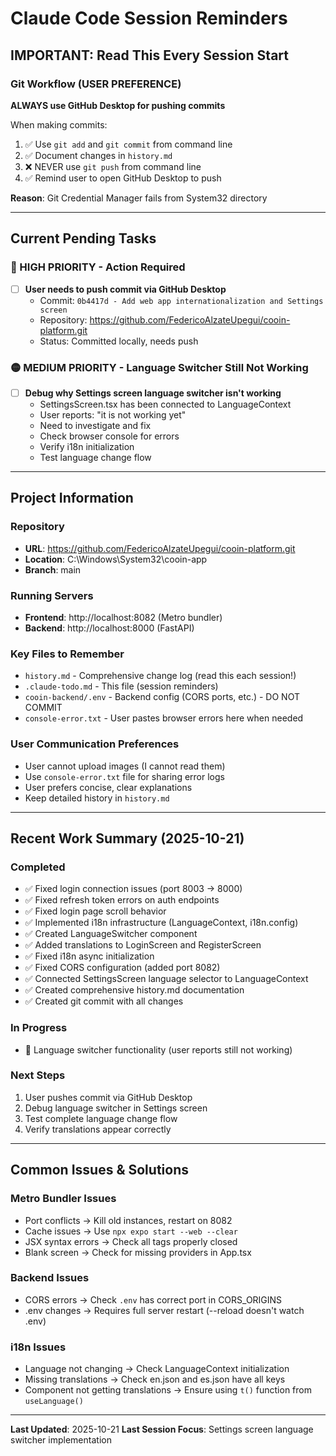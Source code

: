 # Claude Code Session Reminders

## IMPORTANT: Read This Every Session Start

### Git Workflow (USER PREFERENCE)
**ALWAYS use GitHub Desktop for pushing commits**

When making commits:
1. ✅ Use `git add` and `git commit` from command line
2. ✅ Document changes in `history.md`
3. ❌ NEVER use `git push` from command line
4. ✅ Remind user to open GitHub Desktop to push

**Reason**: Git Credential Manager fails from System32 directory

---

## Current Pending Tasks

### 🔴 HIGH PRIORITY - Action Required
- [ ] **User needs to push commit via GitHub Desktop**
  - Commit: `0b4417d - Add web app internationalization and Settings screen`
  - Repository: https://github.com/FedericoAlzateUpegui/cooin-platform.git
  - Status: Committed locally, needs push

### 🟡 MEDIUM PRIORITY - Language Switcher Still Not Working
- [ ] **Debug why Settings screen language switcher isn't working**
  - SettingsScreen.tsx has been connected to LanguageContext
  - User reports: "it is not working yet"
  - Need to investigate and fix
  - Check browser console for errors
  - Verify i18n initialization
  - Test language change flow

---

## Project Information

### Repository
- **URL**: https://github.com/FedericoAlzateUpegui/cooin-platform.git
- **Location**: C:\Windows\System32\cooin-app
- **Branch**: main

### Running Servers
- **Frontend**: http://localhost:8082 (Metro bundler)
- **Backend**: http://localhost:8000 (FastAPI)

### Key Files to Remember
- `history.md` - Comprehensive change log (read this each session!)
- `.claude-todo.md` - This file (session reminders)
- `cooin-backend/.env` - Backend config (CORS ports, etc.) - DO NOT COMMIT
- `console-error.txt` - User pastes browser errors here when needed

### User Communication Preferences
- User cannot upload images (I cannot read them)
- Use `console-error.txt` file for sharing error logs
- User prefers concise, clear explanations
- Keep detailed history in `history.md`

---

## Recent Work Summary (2025-10-21)

### Completed
- ✅ Fixed login connection issues (port 8003 → 8000)
- ✅ Fixed refresh token errors on auth endpoints
- ✅ Fixed login page scroll behavior
- ✅ Implemented i18n infrastructure (LanguageContext, i18n.config)
- ✅ Created LanguageSwitcher component
- ✅ Added translations to LoginScreen and RegisterScreen
- ✅ Fixed i18n async initialization
- ✅ Fixed CORS configuration (added port 8082)
- ✅ Connected SettingsScreen language selector to LanguageContext
- ✅ Created comprehensive history.md documentation
- ✅ Created git commit with all changes

### In Progress
- 🔄 Language switcher functionality (user reports still not working)

### Next Steps
1. User pushes commit via GitHub Desktop
2. Debug language switcher in Settings screen
3. Test complete language change flow
4. Verify translations appear correctly

---

## Common Issues & Solutions

### Metro Bundler Issues
- Port conflicts → Kill old instances, restart on 8082
- Cache issues → Use `npx expo start --web --clear`
- JSX syntax errors → Check all tags properly closed
- Blank screen → Check for missing providers in App.tsx

### Backend Issues
- CORS errors → Check `.env` has correct port in CORS_ORIGINS
- .env changes → Requires full server restart (--reload doesn't watch .env)

### i18n Issues
- Language not changing → Check LanguageContext initialization
- Missing translations → Check en.json and es.json have all keys
- Component not getting translations → Ensure using `t()` function from `useLanguage()`

---

**Last Updated**: 2025-10-21
**Last Session Focus**: Settings screen language switcher implementation
